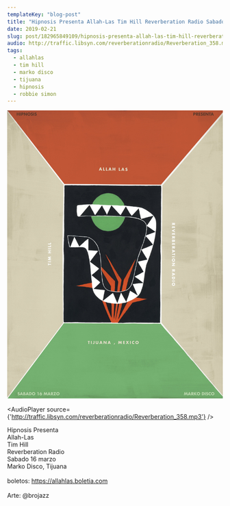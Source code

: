 ```yaml
---
templateKey: "blog-post"
title: "Hipnosis Presenta Allah-Las Tim Hill Reverberation Radio Sabado 16 marzo Marko Disco, Tijuana..."
date: 2019-02-21
slug: post/182965849109/hipnosis-presenta-allah-las-tim-hill-reverberation
audio: http://traffic.libsyn.com/reverberationradio/Reverberation_358.mp3
tags:
  - allahlas
  - tim hill
  - marko disco
  - tijuana
  - hipnosis
  - robbie simon
---
```


![Hipnosis Presenta Allah-Las Tim Hill Reverberation Radio Sabado 16 marzo Marko Disco, Tijuana...](../images/ee85ca955de71f12ec914541e92b81a3b3f45617f432d4acc69bb5aa7e4e3da5.jpg)

<AudioPlayer source={'http://traffic.libsyn.com/reverberationradio/Reverberation_358.mp3'} />

<p>Hipnosis Presenta<br />Allah-Las<br />Tim Hill<br />Reverberation Radio<br />Sabado 16 marzo<br />Marko Disco, Tijuana<br /><br />boletos:&nbsp;<a href="https://allahlas.boletia.com/">https://allahlas.boletia.com</a><br /><br />Arte: @brojazz</p>
